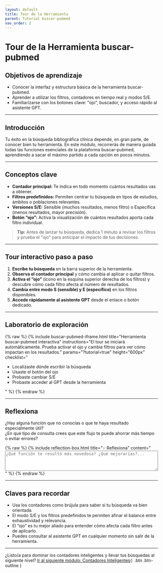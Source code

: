 ```yaml
---
layout: default
title: Tour de la Herramienta
parent: Tutorial buscar-pubmed
nav_order: 2
---
```


# Tour de la Herramienta buscar-pubmed

## Objetivos de aprendizaje

- Conocer la interfaz y estructura básica de la herramienta buscar-pubmed.
- Aprender a utilizar los filtros, contadores en tiempo real y modos S/E.
- Familiarizarse con los botones clave: "ojo", buscador, y acceso rápido al asistente GPT.

---

## Introducción

Tu éxito en la búsqueda bibliográfica clínica depende, en gran parte, de conocer bien tu herramienta. En este módulo, recorrerás de manera guiada todas las funciones esenciales de la plataforma buscar-pubmed, aprendiendo a sacar el máximo partido a cada opción en pocos minutos.

---

## Conceptos clave

- **Contador principal:** Te indica en todo momento cuántos resultados vas a obtener.
- **Filtros predefinidos:** Permiten centrar tu búsqueda en tipos de estudios, ámbitos o poblaciones relevantes.
- **Versiones S/E:** Sensible (muchos resultados, menos filtro) o Específica (menos resultados, mayor precisión).
- **Botón “ojo”:** Activa la visualización de cuántos resultados aporta cada filtro individual.

> **Tip:** Antes de lanzar tu búsqueda, dedica 1 minuto a revisar los filtros y prueba el "ojo" para anticipar el impacto de tus decisiones.

---

## Tour interactivo paso a paso

1. **Escribe tu búsqueda** en la barra superior de la herramienta.
2. **Observa el contador principal** y cómo cambia al aplicar o quitar filtros.
3. **Activa el “ojo”** (icono en la esquina superior derecha de los filtros) y descubre cómo cada filtro afecta al número de resultados.
4. **Cambia entre modo S (sensible) y E (específico)** en los filtros disponibles.
5. **Accede rápidamente al asistente GPT** desde el enlace o botón dedicado.

---

## Laboratorio de exploración

{% raw %}
{% include buscar-pubmed-iframe.html 
   title="Herramienta buscar-pubmed interactiva"
   instructions="El tour se iniciará automáticamente. Prueba activar el ojo y cambia filtros para ver cómo impactan en los resultados."
   params="?tutorial=true"
   height="600px"
   checklist="<ul><li>Localizaste dónde escribir la búsqueda</li><li>Usaste el botón del ojo</li><li>Probaste cambiar S/E</li><li>Probaste acceder al GPT desde la herramienta</li></ul>"
%}
{% endraw %}

---

## Reflexiona

¿Hay alguna función que no conocías o que te haya resultado especialmente útil?  
¿En qué tipo de consulta crees que este flujo te puede ahorrar más tiempo o evitar errores?

{% raw %}
{% include reflection-box.html 
   title="💡 Reflexiona"
   content="<textarea rows='4' style='width: 100%;' placeholder='¿Qué función te resultó más novedosa? ¿Qué mejorarías?...'></textarea>"
%}
{% endraw %}

---

## Claves para recordar

- Usa los contadores como brújula para saber si tu búsqueda va bien orientada.
- El modo S/E y los filtros predefinidos te permiten afinar el balance entre exhaustividad y relevancia.
- El “ojo” es tu mejor aliado para entender cómo afecta cada filtro antes de aplicarlo.
- Puedes consultar al asistente GPT en cualquier momento sin salir de la herramienta.

---

¿Listo/a para dominar los contadores inteligentes y llevar tus búsquedas al siguiente nivel?
[Ir al siguiente módulo: Contadores Inteligentes](contadores-inteligentes.md){: .btn .btn-outline }
